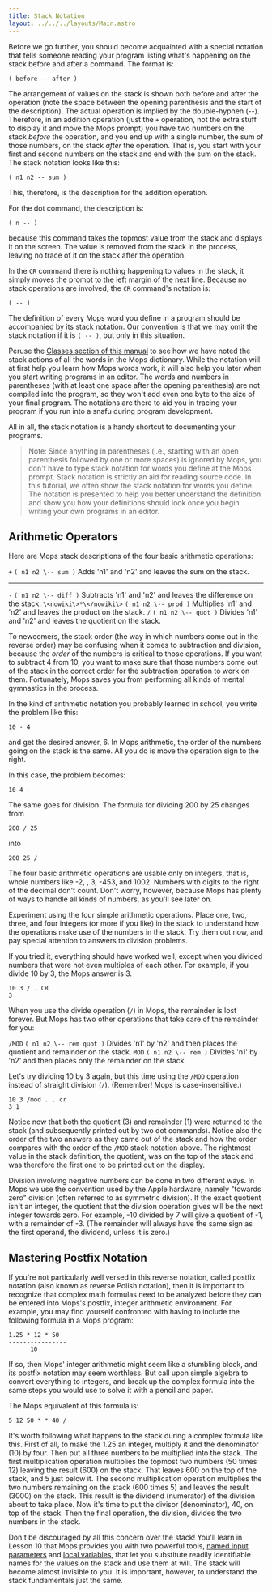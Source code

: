 ```yaml
---
title: Stack Notation
layout: ../../../layouts/Main.astro
---
```


Before we go further, you should become acquainted with a special
notation that tells someone reading your program listing what's
happening on the stack before and after a command. The format is:

`( before -- after )`

The arrangement of values on the stack is shown both before and after
the operation (note the space between the opening parenthesis and the
start of the description). The actual operation is implied by the
double-hyphen (--). Therefore, in an addition operation (just the
`+` operation, not the extra stuff to display it and move
the Mops prompt) you have two numbers on the stack *before* the
operation, and you end up with a single number, the sum of those
numbers, on the stack *after* the operation. That is, you start with
your first and second numbers on the stack and end with the sum on the
stack. The stack notation looks like this:

`( n1 n2 -- sum )`

This, therefore, is the description for the addition operation.

For the dot command, the description is:

`( n -- )`

because this command takes the topmost value from the stack and displays
it on the screen. The value is removed from the stack in the process,
leaving no trace of it on the stack after the operation.

In the `CR` command there is nothing happening to values
in the stack, it simply moves the prompt to the left margin of the next
line. Because no stack operations are involved, the `CR`
command's notation is:

`( -- )`

The definition of every Mops word you define in a program should be
accompanied by its stack notation. Our convention is that we may omit
the stack notation if it is `( -- )`,
but only in this situation.

Peruse the [Classes section of this manual](Classes) to
see how we have noted the stack actions of all the words in the Mops
dictionary. While the notation will at first help you learn how Mops
words work, it will also help you later when you start writing programs
in an editor. The words and numbers in parentheses (with at least one
space after the opening parenthesis) are not compiled into the program,
so they won't add even one byte to the size of your final program. The
notations are there to aid you in tracing your program if you run into a
snafu during program development.

All in all, the stack notation is a handy shortcut to documenting your
programs.

> Note: Since anything in parentheses (i.e., starting with an open
> parenthesis followed by one or more spaces) is ignored by Mops, you
> don't have to type stack notation for words you define at the Mops
> prompt. Stack notation is strictly an aid for reading source code. In
> this tutorial, we often show the stack notation for words you define.
> The notation is presented to help you better understand the definition
> and show you how your definitions should look once you begin writing
> your own programs in an editor.

## Arithmetic Operators

Here are Mops stack descriptions of the four basic arithmetic
operations:

  `+`                         `( n1 n2 \-- sum )`    Adds 'n1' and 'n2' and leaves the sum on the stack.
  ------------------------------------------ ------------------------------------- -------------------------------------------------------------------------------
  `-`                         `( n1 n2 \-- diff )`   Subtracts 'n1' and 'n2' and leaves the difference on the stack.
  `\<nowiki\>*\</nowiki\>`   `( n1 n2 \-- prod )`   Multiplies 'n1' and 'n2' and leaves the product on the stack.
  `/`                         `( n1 n2 \-- quot )`   Divides 'n1' and 'n2' and leaves the quotient on the stack.

To newcomers, the stack order (the way in which numbers come out in the
reverse order) may be confusing when it comes to subtraction and
division, because the *order* of the numbers is critical to those
operations. If you want to subtract 4 from 10, you want to make sure
that those numbers come out of the stack in the correct order for the
subtraction operation to work on them. Fortunately, Mops saves you from
performing all kinds of mental gymnastics in the process.

In the kind of arithmetic notation you probably learned in school, you
write the problem like this:

`10 - 4`

and get the desired answer, 6. In Mops arithmetic, the order of the
numbers going on the stack is the same. All you do is move the operation
sign to the right.

In this case, the problem becomes:

`10 4 -`

The same goes for division. The formula for dividing 200 by 25 changes
from

`200 / 25`

into

`200 25 /`

The four basic arithmetic operations are usable only on integers, that
is, whole numbers like -2, , 3, -453, and 1002. Numbers with digits to
the right of the decimal don't count. Don't worry, however, because
Mops has plenty of ways to handle all kinds of numbers, as you'll see
later on.

Experiment using the four simple arithmetic operations. Place one, two,
three, and four integers (or more if you like) in the stack to
understand how the operations make use of the numbers in the stack. Try
them out now, and pay special attention to answers to division problems.

If you tried it, everything should have worked well, except when you
divided numbers that were not even multiples of each other. For example,
if you divide 10 by 3, the Mops answer is 3.

`10 3 / . CR`\
`3`

When you use the divide operation (`/`) in Mops, the
remainder is lost forever. But Mops has two other operations that take
care of the remainder for you:

  `/MOD`   `( n1 n2 \-- rem quot )`   Divides 'n1' by 'n2' and then places the quotient and remainder on the stack.
  `MOD`    `( n1 n2 \-- rem )`        Divides 'n1' by 'n2' and then places only the remainder on the stack.

Let's try dividing 10 by 3 again, but this time using the
`/MOD` operation instead of straight division
(`/`). (Remember! Mops is case-insensitive.)

`10 3 /mod . . cr`\
`3 1`

Notice now that both the quotient (3) and remainder (1) were returned to
the stack (and subsequently printed out by two dot commands). Notice
also the order of the two answers as they came out of the stack and how
the order compares with the order of the `/MOD` stack
notation above. The rightmost value in the stack definition, the
quotient, was on the top of the stack and was therefore the first one to
be printed out on the display.

Division involving negative numbers can be done in two different ways.
In Mops we use the convention used by the Apple hardware, namely
"towards zero" division (often referred to as symmetric division). If
the exact quotient isn't an integer, the quotient that the division
operation gives will be the next integer towards zero. For example, -10
divided by 7 will give a quotient of -1, with a remainder of -3. (The
remainder will always have the same sign as the first operand, the
dividend, unless it is zero.)

## Mastering Postfix Notation

If you're not particularly well versed in this reverse notation, called
postfix notation (also known as reverse Polish notation), then it is
important to recognize that complex math formulas need to be analyzed
before they can be entered into Mops's postfix, integer arithmetic
environment. For example, you may find yourself confronted with having
to include the following formula in a Mops program:

```shell
1.25 * 12 * 50
----------------
      10
```

If so, then Mops' integer arithmetic might seem like a stumbling block,
and its postfix notation may seem worthless. But call upon simple
algebra to convert everything to integers, and break up the complex
formula into the same steps you would use to solve it with a pencil and
paper.

The Mops equivalent of this formula is:

`5 12 50 * * 40 /`

It's worth following what happens to the stack during a complex formula
like this. First of all, to make the 1.25 an integer, multiply it and
the denominator (10) by four. Then put all three numbers to be
multiplied into the stack. The first multiplication operation multiplies
the topmost two numbers (50 times 12) leaving the result (600) on the
stack. That leaves 600 on the top of the stack, and 5 just below it. The
second multiplication operation multiplies the two numbers remaining on
the stack (600 times 5) and leaves the result (3000) on the stack. This
result is the dividend (numerator) of the division about to take place.
Now it's time to put the divisor (denominator), 40, on top of the
stack. Then the final operation, the division, divides the two numbers
in the stack.

Don't be discouraged by all this concern over the stack! You'll learn
in Lesson 10 that Mops provides you with two powerful tools, [ named
input parameters](Lesson_10#Named_Input_Parameters) and [
local variables](Lesson_10#Local_Variables), that let you
substitute readily identifiable names for the values on the stack and
use them at will. The stack will become almost invisible to you. It is
important, however, to understand the stack fundamentals just the same.

